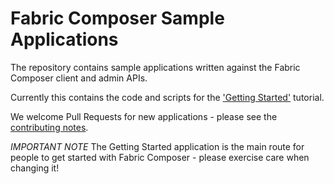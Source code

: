 # Fabric Composer Sample Applications

The repository contains sample applications written against the Fabric Composer client and admin APIs. 

Currently this contains the code and scripts for the ['Getting Started'](https://fabric-composer.github.io/start/quickstart.html) tutorial.

We welcome Pull Requests for new applications - please see the [contributing notes](https://github.com/fabric-composer/fabric-composer/blob/master/CONTRIBUTING.md). 

*IMPORTANT NOTE*  The Getting Started application is the main route for people to get started with Fabric Composer - please exercise care when changing it!
